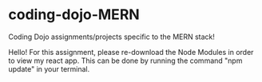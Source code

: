 # coding-dojo-MERN
Coding Dojo assignments/projects specific to the MERN stack!

Hello! For this assignment, please re-download the Node Modules in order to view my react app. This can be done by running the command "npm update" in your terminal.
